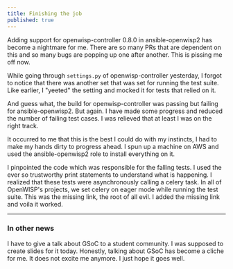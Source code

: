 ```yaml
---
title: Finishing the job
published: true
---
```


Adding support for openwisp-controller 0.8.0 in ansible-openwisp2 has become a nightmare for me. There are so many PRs that are dependent on this and so many bugs are popping up one after another. This is pissing me off now.

While going through `settings.py` of openwisp-controller yesterday, I forgot to notice that there was another set that was set for running the test suite. Like earlier, I "yeeted" the setting and mocked it for tests that relied on it.

And guess what, the build for openwisp-controller was passing but failing for ansible-openwisp2. But again. I have made some progress and reduced the number of failing test cases. I was relieved that at least I was on the right track.

It occurred to me that this is the best I could do with my instincts, I had to make my hands dirty to progress ahead. I spun up a machine on AWS and used the ansible-openwisp2 role to install everything on it.

I pinpointed the code which was responsible for the falling tests. I used the ever so trustworthy print statements to understand what is happening. I realized that these tests were asynchronously calling a celery task. In all of OpenWISP's projects, we set celery on eager mode while running the test suite. This was the missing link, the root of all evil. I added the missing link and voila it worked.

-----------------

### In other news

I have to give a talk about GSoC to a student community. I was supposed to create slides for it today. Honestly, talking about GSoC has become a cliche for me. It does not excite me anymore. I just hope it goes well.
